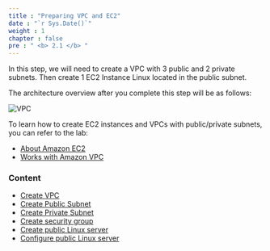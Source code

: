 ```yaml
---
title : "Preparing VPC and EC2"
date : "`r Sys.Date()`"
weight : 1
chapter : false
pre : " <b> 2.1 </b> "
---
```


In this step, we will need to create a VPC with 3 public and 2 private subnets. Then create 1 EC2 Instance Linux located in the public subnet.

The architecture overview after you complete this step will be as follows:

![VPC](/images/2.prerequisite/ws01-prep01.png)

To learn how to create EC2 instances and VPCs with public/private subnets, you can refer to the lab:
- [About Amazon EC2](https://000004.awsstudygroup.com/en/)
- [Works with Amazon VPC](https://000003.awsstudygroup.com/en/)

### Content
- [Create VPC](2.1.1-createvpc/)
- [Create Public Subnet](2.1.2-createpublicsubnet/)
- [Create Private Subnet](2.1.3-createprivatesubnet/)
- [Create security group](2.1.4-createsecgroup/)
- [Create public Linux server](2.1.5-createec2linux/)
- [Configure public Linux server](2.1.6-configureec2linux/)